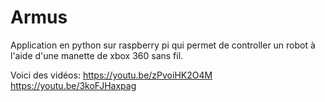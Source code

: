 # Armus

Application en python sur raspberry pi qui permet de controller un robot à l'aide d'une manette de xbox 360 sans fil.

Voici des vidéos:
https://youtu.be/zPvoiHK2O4M
https://youtu.be/3koFJHaxpag
